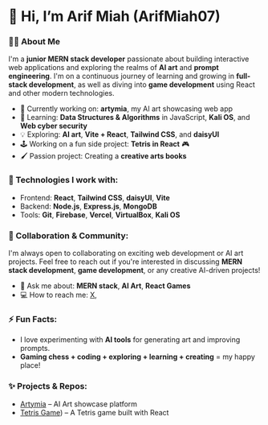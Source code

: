 # 👋 Hi, I’m Arif Miah (ArifMiah07)

### 👨‍💻 About Me
I'm a **junior MERN stack developer** passionate about building interactive web applications and exploring the realms of **AI art** and **prompt engineering**. I'm on a continuous journey of learning and growing in **full-stack development**, as well as diving into **game development** using React and other modern technologies.

- 🔭 Currently working on: **artymia**, my AI art showcasing web app
- 🌱 Learning: **Data Structures & Algorithms** in JavaScript, **Kali OS**, and **Web cyber security**
- 💡 Exploring: **AI art**, **Vite + React**, **Tailwind CSS**, and **daisyUI**
- 🕹️ Working on a fun side project: **Tetris in React** 🎮
- 🖌️ Passion project: Creating a **creative arts books**

### 💼 Technologies I work with:
- Frontend: **React**, **Tailwind CSS**, **daisyUI**, **Vite**
- Backend: **Node.js**, **Express.js**, **MongoDB**
- Tools: **Git**, **Firebase**, **Vercel**, **VirtualBox**, **Kali OS**

### 🤝 Collaboration & Community:
I'm always open to collaborating on exciting web development or AI art projects. Feel free to reach out if you're interested in discussing **MERN stack development**, **game development**, or any creative AI-driven projects!

- 💬 Ask me about: **MERN stack**, **AI Art**, **React Games**
- 💻 How to reach me: [X](https://x.com/ArifMiah01), <!-- [LinkedIn](https://linkedin.com/in/yourhandle) -->

### ⚡ Fun Facts:
- I love experimenting with **AI tools** for generating art and improving prompts.
- **Gaming chess + coding + exploring + learning + creating** = my happy place!

### ✨ Projects & Repos:
- [Artymia](https://github.com/ArifMiah07/artymia) – AI Art showcase platform
- [Tetris Game](https://xfnf.netlify.app/playTetrisGame)) – A Tetris game built with React

<!---
ArifMiah07/ArifMiah07 is a ✨ special ✨ repository because its `README.md` (this file) appears on your GitHub profile.
You can click the Preview link to take a look at your changes.
--->

